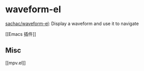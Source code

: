 # waveform-el

[sachac/waveform-el](https://github.com/sachac/waveform-el): Display a waveform and use it to navigate


[[Emacs 插件]]


## Misc

[[mpv.el]]



